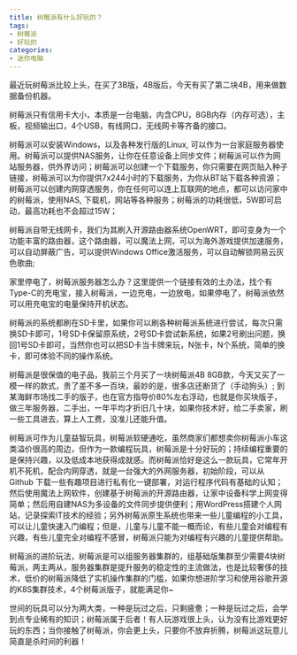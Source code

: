 ```yaml
---
title: 树莓派有什么好玩的？
tags: 
- 树莓派
- 好玩的
categories:
- 迷你电脑
---
```


最近玩树莓派比较上头，在买了3B版，4B版后，今天有买了第二块4B，用来做数据备份机器。

树莓派只有信用卡大小，本质是一台电脑，内含CPU，8GB内存（内存可选），主板，视频输出口，4个USB，有线网口，无线网卡等齐备的接口。


树莓派可以安装Windows，以及各种发行版的Linux, 可以作为一台家庭服务器使用。树莓派可以提供NAS服务，让你在任意设备上同步文件；树莓派可以作为网站服务器，供外界访问；树莓派可以创建一个下载服务，你只需要在网页贴入种子链接，树莓派可以为你提供7x244小时的下载服务，为你从BT站下载各种资源；树莓派可以创建内网穿透服务，你在任何可以连上互联网的地点，都可以访问家中的树莓派，使用NAS, 下载机，网站等各种服务；树莓派的功耗很低，5W即可启动，最高功耗也不会超过15W；


树莓派自带无线网卡，我们为其刷入开源路由器系统OpenWRT，即可变身为一个功能丰富的路由器，这个路由器，可以魔法上网，可以为海外游戏提供加速服务，可以自动屏蔽广告，可以提供Windows Office激活服务，可以自动解锁网易云灰色歌曲;


家里停电了，树莓派服务器怎么办？这里提供一个链接有效的土办法，找个有Type-C的充电宝，接入树莓派，一边充电，一边放电，如果停电了，树莓派依然可以用充电宝的电量保持开机状态。


树莓派的系统都刷在SD卡里，如果你可以刷各种树莓派系统进行尝试，每次只需换SD卡即可，1号SD卡保留原系统，2号SD卡尝试新系统，如果2号刷出问题，换回1号SD卡即可，当然你也可以把SD卡当卡牌来玩，N张卡，N个系统，简单的换卡，即可体验不同的操作系统。


树莓派是很保值的电子品，我前三个月买了一块树莓派4B 8GB款，今天又买了一模一样的款式，贵了差不多一百块，最妙的是，很多店还断货了（手动狗头）; 到某海鲜市场找二手的版子，也在官方指导价80%左右浮动，也就是你买块版子，做三年服务器，二手出，一年平均才折旧几十块，如果你技术好，给二手卖家，刷一些工具进去，算上人工费，没准儿还能升值。


树莓派可作为儿童益智玩具，树莓派软硬通吃，虽然商家们都想卖你树莓派小车这类溢价很高的周边，但作为一款编程玩具，树莓派是十分好玩的；持续编程重要的是保持兴趣，以及低成本地获得成就感。而树莓派恰好是这么一款玩具，它常年开机不死机，配合内网穿透，就是一台强大的外网服务器，初始阶段，可以从Github 下载一些有趣项目进行私有化一键部署，对运行程序代码有基础的认知；然后使用魔法上网软件，创建基于树莓派的开源路由器，让家中设备科学上网变得简单；然后用自建NAS为多设备的文件同步提供便利；用WordPress搭建个人网站，记录探索IT技术的经验；另外树莓派原生系统也带来一些儿童编程的小工具，可以让儿童快速入门编程；但是，儿童与儿童不能一概而论，有些儿童会对编程有兴趣，有些儿童完全对编程不感冒，树莓派只能为对编程有兴趣的儿童提供帮助。


树莓派的进阶玩法，树莓派是可以组服务器集群的，组基础版集群至少需要4块树莓派，两主两从，服务器集群是提升服务的稳定性的主流做法，也是比较奢侈的技术，低价的树莓派降低了实机操作集群的门槛，如果你想进阶学习和使用谷歌开源的K8S集群技术，4个树莓派版子，就能满足你~


世间的玩具可以分为两大类，一种是玩过之后，只剩疲惫；一种是玩过之后，会学到点专业稀有的知识；树莓派属于后者！有人玩游戏很上头，认为没有比游戏更好玩的东西；当你接触了树莓派，你会更上头，只要你不放弃折腾，树莓派这玩意儿简直是杀时间的利器！



